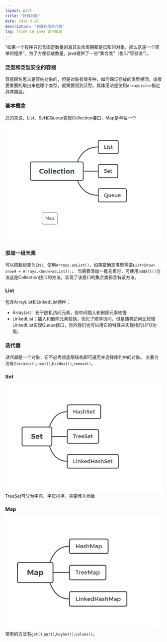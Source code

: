 ```yaml
---
layout: post
title: "持有对象"
date: 2018-3-28
description: "容器的简单介绍"
tag: think in java 读书笔记 
---  
```


“如果一个程序只包含固定数量的且其生命周期都是已知的对象，那么这是一个简单的程序”。为了方便存放数量，java提供了一些“集合类”（也叫“容器类”）。

### 泛型和泛型安全的容器
容器顾名思义是容纳对象的，但是对象有很多种，如何保证存放的类型相同，或者更重要的取出来是哪个类型，就需要用到泛型。具体用法是使用```ArrayList<>```指定具体类型。

### 基本概念
总的来说，List、Set和Queue实现Collection接口，Map是单独一个
![](/images/posts/think_in_java/collection.png)

### 添加一组元素
可以把数组变为List，使用```Arrays.asList()```，如果要确定类型需要```List<Snow> snow4 = Arrays.<Snow>asList();```。
当需要添加一批元素时，可使用```addAll()```方法这是Collection接口的方法，实现了该接口的集合类都含有该方法。

### List
包含ArrayList和LinkedList两种：
+ ArrayList：长于随机访问元素，但中间插入和删除元素较慢
+ LinkedList：插入和删除元素较快，优化了顺序访问，但是随机访问比较慢
LinkedList实现Queue接口，另外我们也可以用它的特性来实现栈的LIFO功能。

### 迭代器
*迭代器*是一个对象，它不必考虑底层结构即可遍历并选择序列中的对象。
主要方法有```Iterator()```,```next()```,```hasNext()```,```remove()```。

### Set
![](/images/posts/think_in_java/set.png)
TreeSet可分为字典、字母排序，需要传入参数

### Map
![](/images/posts/think_in_java/map.png)
常用的方法有```get()```,```put()```,```keySet()```,```values()```。